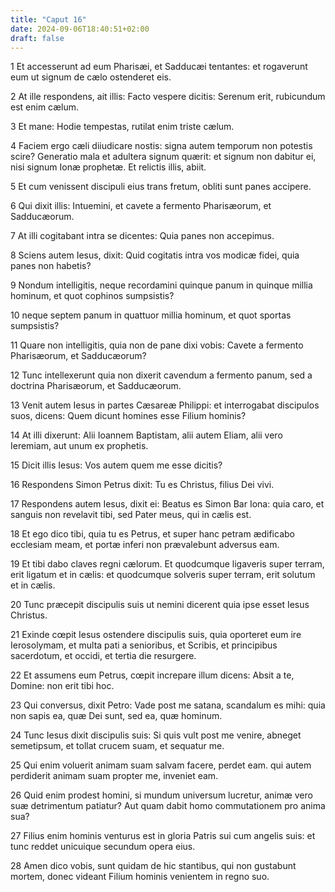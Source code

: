 ```yaml
---
title: "Caput 16"
date: 2024-09-06T18:40:51+02:00
draft: false
---
```




1 Et accesserunt ad eum Pharisæi, et Sadducæi tentantes: et rogaverunt eum ut signum de cælo ostenderet eis.

2 At ille respondens, ait illis: Facto vespere dicitis: Serenum erit, rubicundum est enim cælum.

3 Et mane: Hodie tempestas, rutilat enim triste cælum.

4 Faciem ergo cæli diiudicare nostis: signa autem temporum non potestis scire? Generatio mala et adultera signum quærit: et signum non dabitur ei, nisi signum Ionæ prophetæ. Et relictis illis, abiit.

5 Et cum venissent discipuli eius trans fretum, obliti sunt panes accipere.

6 Qui dixit illis: Intuemini, et cavete a fermento Pharisæorum, et Sadducæorum.

7 At illi cogitabant intra se dicentes: Quia panes non accepimus.

8 Sciens autem Iesus, dixit: Quid cogitatis intra vos modicæ fidei, quia panes non habetis?

9 Nondum intelligitis, neque recordamini quinque panum in quinque millia hominum, et quot cophinos sumpsistis?

10 neque septem panum in quattuor millia hominum, et quot sportas sumpsistis?

11 Quare non intelligitis, quia non de pane dixi vobis: Cavete a fermento Pharisæorum, et Sadducæorum?

12 Tunc intellexerunt quia non dixerit cavendum a fermento panum, sed a doctrina Pharisæorum, et Sadducæorum.

13 Venit autem Iesus in partes Cæsareæ Philippi: et interrogabat discipulos suos, dicens: Quem dicunt homines esse Filium hominis?

14 At illi dixerunt: Alii Ioannem Baptistam, alii autem Eliam, alii vero Ieremiam, aut unum ex prophetis.

15 Dicit illis Iesus: Vos autem quem me esse dicitis?

16 Respondens Simon Petrus dixit: Tu es Christus, filius Dei vivi.

17 Respondens autem Iesus, dixit ei: Beatus es Simon Bar Iona: quia caro, et sanguis non revelavit tibi, sed Pater meus, qui in cælis est.

18 Et ego dico tibi, quia tu es Petrus, et super hanc petram ædificabo ecclesiam meam, et portæ inferi non prævalebunt adversus eam.

19 Et tibi dabo claves regni cælorum. Et quodcumque ligaveris super terram, erit ligatum et in cælis: et quodcumque solveris super terram, erit solutum et in cælis.

20 Tunc præcepit discipulis suis ut nemini dicerent quia ipse esset Iesus Christus.

21 Exinde cœpit Iesus ostendere discipulis suis, quia oporteret eum ire Ierosolymam, et multa pati a senioribus, et Scribis, et principibus sacerdotum, et occidi, et tertia die resurgere.

22 Et assumens eum Petrus, cœpit increpare illum dicens: Absit a te, Domine: non erit tibi hoc.

23 Qui conversus, dixit Petro: Vade post me satana, scandalum es mihi: quia non sapis ea, quæ Dei sunt, sed ea, quæ hominum.

24 Tunc Iesus dixit discipulis suis: Si quis vult post me venire, abneget semetipsum, et tollat crucem suam, et sequatur me.

25 Qui enim voluerit animam suam salvam facere, perdet eam. qui autem perdiderit animam suam propter me, inveniet eam.

26 Quid enim prodest homini, si mundum universum lucretur, animæ vero suæ detrimentum patiatur? Aut quam dabit homo commutationem pro anima sua?

27 Filius enim hominis venturus est in gloria Patris sui cum angelis suis: et tunc reddet unicuique secundum opera eius.

28 Amen dico vobis, sunt quidam de hic stantibus, qui non gustabunt mortem, donec videant Filium hominis venientem in regno suo.

